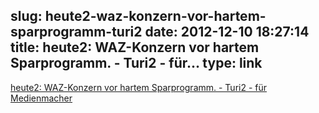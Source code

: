 slug: heute2-waz-konzern-vor-hartem-sparprogramm-turi2
date: 2012-12-10 18:27:14
title: heute2: WAZ-Konzern vor hartem Sparprogramm. - Turi2 - für...
type: link
---

[heute2: WAZ-Konzern vor hartem Sparprogramm. - Turi2 - für Medienmacher](http://www.turi2.de/2012/12/10/heute2-waz-konzern-hartem-sparprogramm-15302675/)
